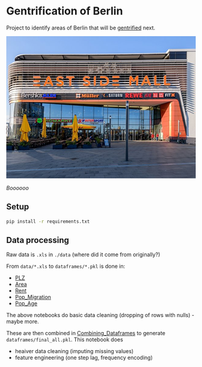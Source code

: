 # Gentrification of Berlin

Project to identify areas of Berlin that will be [gentrified](https://en.wikipedia.org/wiki/Gentrification) next.

![](assets/east_side_mall.jpg)

*Boooooo*

## Setup

```bash
pip install -r requirements.txt
```


## Data processing

Raw data is `.xls` in `./data` (where did it come from originally?)

From `data/*.xls` to `dataframes/*.pkl` is done in:

- [PLZ](https://github.com/ninathumser/Gentrification/blob/master/PLZ.ipynb)
- [Area](https://github.com/ninathumser/Gentrification/blob/master/Area.ipynb)
- [Rent](https://github.com/ninathumser/Gentrification/blob/master/Rent.ipynb)
- [Pop_Migration](https://github.com/ninathumser/Gentrification/blob/master/Pop_Migration.ipynb)
- [Pop_Age](https://github.com/ninathumser/Gentrification/blob/master/Pop_Age.ipynb)

The above notebooks do basic data cleaning (dropping of rows with nulls) - maybe more.

These are then combined in [Combining_Dataframes](https://github.com/ninathumser/Gentrification/blob/master/Combining_Dataframes.ipynb) to generate `dataframes/final_all.pkl`.  This notebook does 

- heaiver data cleaning (imputing missing values)
- feature engineering (one step lag, frequency encoding)
